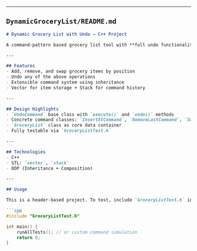 
---

## `DynamicGroceryList/README.md`

```markdown
# Dynamic Grocery List with Undo – C++ Project

A command-pattern based grocery list tool with **full undo functionality**, implemented in C++ using inheritance and STL data structures. The application supports add, remove, swap, and undo commands with clean separation of state and action.

---

## Features
- Add, remove, and swap grocery items by position
- Undo any of the above operations
- Extensible command system using inheritance
- Vector for item storage + Stack for command history

---

## Design Highlights
- `UndoCommand` base class with `execute()` and `undo()` methods
- Concrete command classes: `InsertAtCommand`, `RemoveLastCommand`, `SwapCommand`
- `GroceryList` class as core data container
- Fully testable via `GroceryListTest.h`

---

## Technologies
- C++
- STL: `vector`, `stack`
- OOP (Inheritance + Composition)

---

## Usage

This is a header-based project. To test, include `GroceryListTest.h` in a main runner:

```cpp
#include "GroceryListTest.h"

int main() {
    runAllTests(); // or custom command simulation
    return 0;
}

